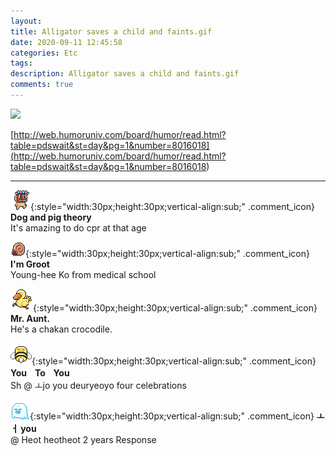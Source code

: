 ```yaml
---
layout: 
title: Alligator saves a child and faints.gif
date: 2020-09-11 12:45:58
categories: Etc
tags: 
description: Alligator saves a child and faints.gif
comments: true
---
```


![](https://blog.kakaocdn.net/dn/cJ6YHC/btqH0o6gPma/skqLg1KOtwWTk3QIoBLHyk/img.gif)

[http://web.humoruniv.com/board/humor/read.html?table=pdswait&st=day&pg=1&number=8016018](<http://web.humoruniv.com/board/humor/read.html?table=pdswait&st=day&pg=1&number=8016018>)

* * *

![comment](/assets/character/mask.png){:style="width:30px;height:30px;vertical-align:sub;" .comment_icon} **Dog and pig theory**  
It's amazing to do cpr at that age   
  
![comment](/assets/character/snail.png){:style="width:30px;height:30px;vertical-align:sub;" .comment_icon} **I'm Groot**  
Young-hee Ko from medical school   
  
![comment](/assets/character/duck.png){:style="width:30px;height:30px;vertical-align:sub;" .comment_icon} **Mr. Aunt.**  
He's a chakan crocodile.   
  
![comment](/assets/character/bee.png){:style="width:30px;height:30px;vertical-align:sub;" .comment_icon} **YouㅤToㅤYou**  
Sh @ ㅗjo you deuryeoyo four celebrations  
  
![comment](/assets/character/ghost.png){:style="width:30px;height:30px;vertical-align:sub;" .comment_icon} **ㅗ ㅓ you**  
@ Heot heotheot 2 years Response  
  


